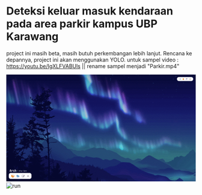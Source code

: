 # Deteksi keluar masuk kendaraan pada area parkir kampus UBP Karawang
project ini masih beta, masih butuh perkembangan lebih lanjut. 
Rencana ke depannya, project ini akan menggunakan YOLO. 
untuk sampel video : https://youtu.be/IgXLFVABUls || rename sampel menjadi "Parkir.mp4"

![gif](https://raw.githubusercontent.com/adi1090x/files/master/dynamic-wallpaper/aurora.gif)
![run](https://user-images.githubusercontent.com/56195139/161236511-5553ad86-6a16-449a-862e-067544486f6f.gif)







